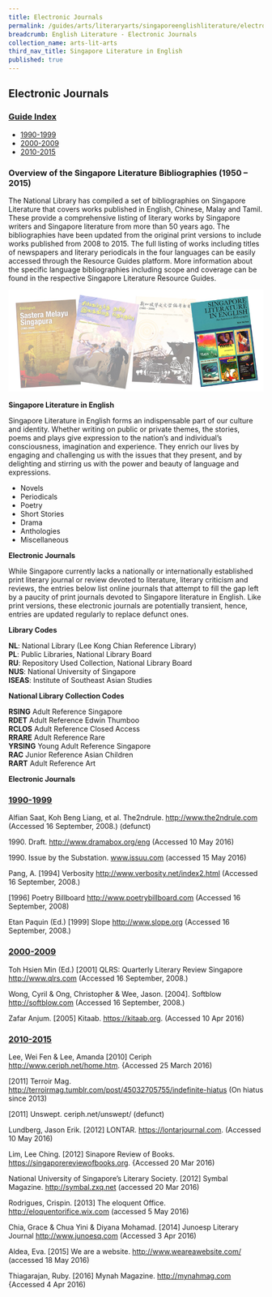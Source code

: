 ```yaml
---
title: Electronic Journals
permalink: /guides/arts/literaryarts/singaporeenglishliterature/electronic-journals
breadcrumb: English Literature - Electronic Journals
collection_name: arts-lit-arts
third_nav_title: Singapore Literature in English
published: true
---
```


## **Electronic Journals**

### <u>Guide Index</u>

* [1990-1999](#1990-1999)
* [2000-2009](#2000-2009)
* [2010-2015](#2010-2015)

### **Overview of the Singapore Literature Bibliographies (1950 – 2015)**

The National Library has compiled a set of bibliographies on Singapore Literature that covers works published in English, Chinese, Malay and Tamil. These provide a comprehensive listing of literary works by Singapore writers and Singapore literature from more than 50 years ago. The bibliographies have been updated from the original print versions to include works published from 2008 to 2015. The full listing of works including titles of newspapers and literary periodicals in the four languages can be easily accessed through the Resource Guides platform. More information about the specific language bibliographies including scope and coverage can be found in the respective Singapore Literature Resource Guides.

![English literature banner](/images/arts/literaryarts/singaporeenglishliterature/SGLitbibliobannerEL-5.jpg)

**Singapore Literature in English**

Singapore Literature in English forms an indispensable part of our culture and identity. Whether writing on public or private themes, the stories, poems and plays give expression to the nation’s and individual’s consciousness, imagination and experience. They enrich our lives by engaging and challenging us with the issues that they present, and by delighting and stirring us with the power and beauty of language and expressions.

* Novels
* Periodicals
* Poetry
* Short Stories
* Drama
* Anthologies
* Miscellaneous

**Electronic Journals**

While Singapore currently lacks a nationally or internationally established print literary journal or review devoted to literature, literary criticism and reviews, the entries below list online journals that attempt to fill the gap left by a paucity of print journals devoted to Singapore literature in English. Like print versions, these electronic journals  are potentially transient, hence, entries are updated regularly to replace defunct ones.

**Library Codes**

**NL**: National Library (Lee Kong Chian Reference Library)<br>
**PL**: Public Libraries, National Library Board<br>
**RU**: Repository Used Collection, National Library Board<br>
**NUS**: National University of Singapore<br>
**ISEAS**: Institute of Southeast Asian Studies

**National Library Collection Codes**

**RSING** Adult Reference Singapore<br>
**RDET** Adult Reference Edwin Thumboo<br>
**RCLOS** Adult Reference Closed Access<br>
**RRARE** Adult Reference Rare<br>
**YRSING** Young Adult Reference Singapore<br>
**RAC** Junior Reference Asian Children<br>
**RART** Adult Reference Art

**Electronic Journals**

### <u>1990-1999</u>

Alfian Saat, Koh Beng Liang, et al. The2ndrule.
http://www.the2ndrule.com (Accessed 16 September, 2008.) (defunct)

1990\. Draft.
http://www.dramabox.org/eng (Accessed 10 May 2016)

1990\. Issue by the Substation.
www.issuu.com (accessed 15 May 2016)

Pang, A. \[1994\] Verbosity
http://www.verbosity.net/index2.html (Accessed 16 September, 2008.)

\[1996\] Poetry Billboard
http://www.poetrybillboard.com (Accessed 16 September, 2008)

Etan Paquin (Ed.) \[1999\] Slope
http://www.slope.org (Accessed 16 September, 2008.)

### <u>2000-2009</u>

Toh Hsien Min (Ed.) \[2001\] QLRS: Quarterly Literary Review Singapore
http://www.qlrs.com (Accessed 16 September, 2008.)

Wong, Cyril & Ong, Christopher & Wee, Jason. \[2004\]. Softblow
http://softblow.com (Accessed 16 September, 2008.)

Zafar Anjum. \[2005\] Kitaab.
https://kitaab.org. (Accessed 10 Apr 2016)

### <u>2010-2015</u>

Lee, Wei Fen & Lee, Amanda \[2010\] Ceriph
http://www.ceriph.net/home.htm. {Accessed 25 March 2016)

\[2011\] Terroir Mag.
http://terroirmag.tumblr.com/post/45032705755/indefinite-hiatus (On hiatus since 2013)

\[2011\]  Unswept.
ceriph.net/unswept/ (defunct)

Lundberg, Jason Erik. \[2012\] LONTAR.
https://lontarjournal.com. (Accessed 10 May 2016)

Lim, Lee Ching. \[2012\] Sinapore Review of Books.
https://singaporereviewofbooks.org. {Accessed 20 Mar 2016)

National University of Singapore’s Literary Society. \[2012\] Symbal Magazine.
http://symbal.zxq.net (accessed 20 Mar 2016)

Rodrigues, Crispin. \[2013\] The eloquent Office.
http://eloquentorifice.wix.com (accessed 5 May 2016)

Chia, Grace & Chua Yini & Diyana Mohamad. \[2014\] Junoesp Literary Journal
http://www.junoesq.com (Accessed 3 Apr 2016)

Aldea, Eva. \[2015\] We are a website.
http://www.weareawebsite.com/ (accessed 18 May 2016)

Thiagarajan, Ruby. \[2016\] Mynah Magazine.
http://mynahmag.com {Accessed 4 Apr 2016)
